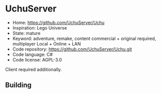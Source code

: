 # UchuServer

- Home: https://github.com/UchuServer/Uchu
- Inspiration: Lego Universe
- State: mature
- Keyword: adventure, remake, content commercial + original required, multiplayer Local + Online + LAN
- Code repository: https://github.com/UchuServer/Uchu.git
- Code language: C#
- Code license: AGPL-3.0

Client required additionally.

## Building
